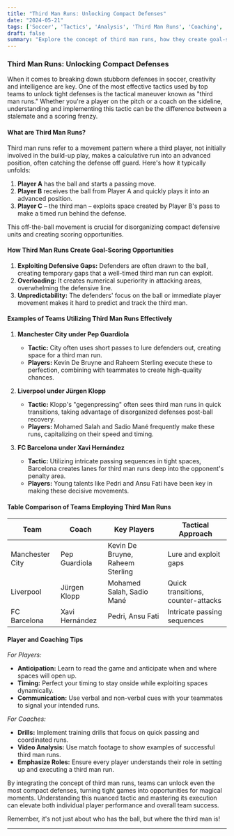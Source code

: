 ```yaml
---
title: "Third Man Runs: Unlocking Compact Defenses"
date: "2024-05-21"
tags: ['Soccer', 'Tactics', 'Analysis', 'Third Man Runs', 'Coaching', 'Strategy', 'Teams', 'Defenses', 'Goal Scoring']
draft: false
summary: "Explore the concept of third man runs, how they create goal-scoring opportunities, and examples of teams that utilize this tactic effectively in soccer."
---
```


### Third Man Runs: Unlocking Compact Defenses

When it comes to breaking down stubborn defenses in soccer, creativity and intelligence are key. One of the most effective tactics used by top teams to unlock tight defenses is the tactical maneuver known as "third man runs." Whether you're a player on the pitch or a coach on the sideline, understanding and implementing this tactic can be the difference between a stalemate and a scoring frenzy.

#### What are Third Man Runs?

Third man runs refer to a movement pattern where a third player, not initially involved in the build-up play, makes a calculative run into an advanced position, often catching the defense off guard. Here's how it typically unfolds:

1. **Player A** has the ball and starts a passing move.
2. **Player B** receives the ball from Player A and quickly plays it into an advanced position.
3. **Player C** – the third man – exploits space created by Player B's pass to make a timed run behind the defense.

This off-the-ball movement is crucial for disorganizing compact defensive units and creating scoring opportunities.

#### How Third Man Runs Create Goal-Scoring Opportunities

1. **Exploiting Defensive Gaps:** Defenders are often drawn to the ball, creating temporary gaps that a well-timed third man run can exploit.
2. **Overloading:** It creates numerical superiority in attacking areas, overwhelming the defensive line.
3. **Unpredictability:** The defenders' focus on the ball or immediate player movement makes it hard to predict and track the third man.

#### Examples of Teams Utilizing Third Man Runs Effectively

1. **Manchester City under Pep Guardiola**
   - **Tactic:** City often uses short passes to lure defenders out, creating space for a third man run.
   - **Players:** Kevin De Bruyne and Raheem Sterling execute these to perfection, combining with teammates to create high-quality chances.

2. **Liverpool under Jürgen Klopp**
   - **Tactic:** Klopp's "gegenpressing" often sees third man runs in quick transitions, taking advantage of disorganized defenses post-ball recovery.
   - **Players:** Mohamed Salah and Sadio Mané frequently make these runs, capitalizing on their speed and timing.

3. **FC Barcelona under Xavi Hernández**
   - **Tactic:** Utilizing intricate passing sequences in tight spaces, Barcelona creates lanes for third man runs deep into the opponent's penalty area.
   - **Players:** Young talents like Pedri and Ansu Fati have been key in making these decisive movements.

#### Table Comparison of Teams Employing Third Man Runs

| Team               | Coach                | Key Players                 | Tactical Approach               |
|--------------------|----------------------|-----------------------------|---------------------------------|
| Manchester City    | Pep Guardiola        | Kevin De Bruyne, Raheem Sterling | Lure and exploit gaps             |
| Liverpool          | Jürgen Klopp         | Mohamed Salah, Sadio Mané   | Quick transitions, counter-attacks |
| FC Barcelona       | Xavi Hernández       | Pedri, Ansu Fati            | Intricate passing sequences      |

#### Player and Coaching Tips

*For Players:*
- **Anticipation:** Learn to read the game and anticipate when and where spaces will open up.
- **Timing:** Perfect your timing to stay onside while exploiting spaces dynamically.
- **Communication:** Use verbal and non-verbal cues with your teammates to signal your intended runs.

*For Coaches:*
- **Drills:** Implement training drills that focus on quick passing and coordinated runs.
- **Video Analysis:** Use match footage to show examples of successful third man runs.
- **Emphasize Roles:** Ensure every player understands their role in setting up and executing a third man run.

By integrating the concept of third man runs, teams can unlock even the most compact defenses, turning tight games into opportunities for magical moments. Understanding this nuanced tactic and mastering its execution can elevate both individual player performance and overall team success.

Remember, it's not just about who has the ball, but where the third man is!

---
```